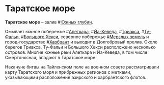 # Таратское море

**Таратское море** – залив #[Южных глубин](locations/southern-depths).

Омывает южное побережье #[Алеткара](locations/alethkar), #[Йа-Кеведа](locations/jah-keved), #[Триакса](locations/triax), #[Ту-Фальи](locations/tu-fallia), #[Большого Хекси](locations/greater-hexi), северное побережье #[Мерзлых земель](locations/frostlands) и город-государство #[Харбрант](locations/kharbranth) и выходит в Долгобровый пролив. Около берегов Триакса, Ту-Фальи и Большого Хекси расположено несколько островов. Многие южные реки Алеткара и Йа-Кеведа, в том числе Смертоносная, впадают в Таратское море.

Накануне битвы на Тайленском поле на военном совете рассматривали карту Таратского моря и прибрежных регионов с метками, указывающими расположение азирского и харбрантского флотов.
